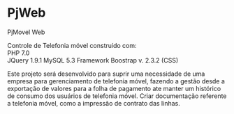 # PjWeb
PjMovel Web

Controle de Telefonia móvel construído com: <br>
PHP 7.0<br>
JQuery 1.9.1
MySQL 5.3
Framework Boostrap v. 2.3.2 (CSS)


Este projeto será desenvolvido para suprir uma necessidade de uma empresa para gerenciamento de telefonia móvel, fazendo a gestão desde a exportação de valores para a folha de pagamento ate manter um histórico de consumo dos usuários de telefonia móvel.
Criar documentação referente a telefonia móvel, como a impressão de contrato das linhas.
